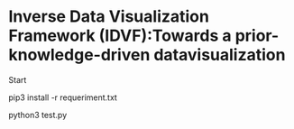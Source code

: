 # Inverse Data Visualization Framework (IDVF):Towards a prior-knowledge-driven datavisualization

Start

pip3 install -r requeriment.txt


python3 test.py



